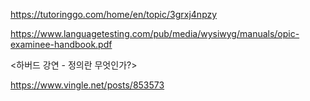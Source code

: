https://tutoringgo.com/home/en/topic/3grxj4npzy

https://www.languagetesting.com/pub/media/wysiwyg/manuals/opic-examinee-handbook.pdf

<하버드 강연 - 정의란 무엇인가?>

https://www.vingle.net/posts/853573
